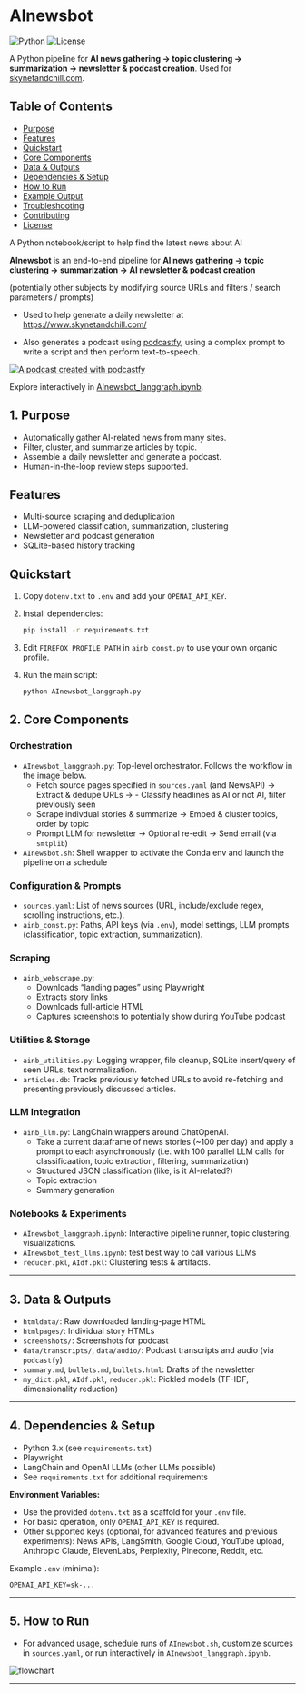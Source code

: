 # AInewsbot

![Python](https://img.shields.io/badge/python-3.8%2B-blue)
![License](https://img.shields.io/github/license/druce/AInewsbot)

A Python pipeline for **AI news gathering → topic clustering → summarization → newsletter & podcast creation**. Used for [skynetandchill.com](https://www.skynetandchill.com/).


## Table of Contents

- [Purpose](#1-purpose)
- [Features](#features)
- [Quickstart](#quickstart)
- [Core Components](#2-core-components)
- [Data & Outputs](#3-data--outputs)
- [Dependencies & Setup](#4-dependencies--setup)
- [How to Run](#5-how-to-run)
- [Example Output](#example-output)
- [Troubleshooting](#troubleshooting)
- [Contributing](#contributing)
- [License](#license)


A Python notebook/script to help find the latest news about AI

**AInewsbot** is an end-to-end pipeline for **AI news gathering → topic clustering → summarization → AI newsletter & podcast creation**

(potentially other subjects by modifying source URLs and filters / search parameters / prompts)

- Used to help generate a daily newsletter at https://www.skynetandchill.com/

- Also generates a podcast using [podcastfy](https://github.com/souzatharsis/podcastfy), using a complex prompt to write a script and then perform text-to-speech.

[![A podcast created with podcastfy](https://img.youtube.com/vi/Fl0xP1Io72k/0.jpg)](https://www.youtube.com/shorts/AOVOOZQthNU)

Explore interactively in [AInewsbot_langgraph.ipynb](https://github.com/druce/AInewsbot/blob/main/AInewsbot_langgraph.ipynb).


## 1. Purpose

- Automatically gather AI-related news from many sites.
- Filter, cluster, and summarize articles by topic.
- Assemble a daily newsletter and generate a podcast.
- Human-in-the-loop review steps supported.


## Features

- Multi-source scraping and deduplication
- LLM-powered classification, summarization, clustering
- Newsletter and podcast generation
- SQLite-based history tracking


## Quickstart

1. Copy `dotenv.txt` to `.env` and add your `OPENAI_API_KEY`.
2. Install dependencies:

   ```bash
   pip install -r requirements.txt
   ```

3. Edit `FIREFOX_PROFILE_PATH` in `ainb_const.py` to use your own organic profile.
4. Run the main script:

   ```bash
   python AInewsbot_langgraph.py
   ```

## 2. Core Components

### Orchestration
- `AInewsbot_langgraph.py`: Top-level orchestrator. Follows the workflow in the image below.
  - Fetch source pages specified in `sources.yaml` (and NewsAPI) → Extract & dedupe URLs → - Classify headlines as AI or not AI, filter previously seen
  - Scrape indivdual stories & summarize →  Embed & cluster topics, order by topic
  - Prompt LLM for newsletter → Optional re-edit → Send email (via `smtplib`)
- `AInewsbot.sh`: Shell wrapper to activate the Conda env and launch the pipeline on a schedule

### Configuration & Prompts
- `sources.yaml`: List of news sources (URL, include/exclude regex, scrolling instructions, etc.).
- `ainb_const.py`: Paths, API keys (via `.env`), model settings, LLM prompts (classification, topic extraction, summarization).

### Scraping
- `ainb_webscrape.py`:
  - Downloads “landing pages” using Playwright
  - Extracts story links
  - Downloads full-article HTML
  - Captures screenshots to potentially show during YouTube podcast

### Utilities & Storage
- `ainb_utilities.py`: Logging wrapper, file cleanup, SQLite insert/query of seen URLs, text normalization.
- `articles.db`: Tracks previously fetched URLs to avoid re-fetching and presenting previously discussed articles.

### LLM Integration
- `ainb_llm.py`: LangChain wrappers around ChatOpenAI.
  - Take a current dataframe of news stories (~100 per day) and apply a prompt to each asynchronously (i.e. with 100 parallel LLM calls for classificaation, topic extraction, filtering, summarization)
  - Structured JSON classification (like, is it AI-related?)
  - Topic extraction
  - Summary generation

### Notebooks & Experiments
- `AInewsbot_langgraph.ipynb`: Interactive pipeline runner, topic clustering, visualizations.
- `AInewsbot_test_llms.ipynb`: test best way to call various LLMs
- `reducer.pkl`, `AIdf.pkl`: Clustering tests & artifacts.

---

## 3. Data & Outputs

- `htmldata/`: Raw downloaded landing-page HTML
- `htmlpages/`: Individual story HTMLs
- `screenshots/`: Screenshots for podcast
- `data/transcripts/`, `data/audio/`: Podcast transcripts and audio (via `podcastfy`)
- `summary.md`, `bullets.md`, `bullets.html`: Drafts of the newsletter
- `my_dict.pkl`, `AIdf.pkl`, `reducer.pkl`: Pickled models (TF-IDF, dimensionality reduction)

---

## 4. Dependencies & Setup

- Python 3.x (see `requirements.txt`)
- Playwright
- LangChain and OpenAI LLMs (other LLMs possible)
- See `requirements.txt` for additional requirements

**Environment Variables:**

- Use the provided `dotenv.txt` as a scaffold for your `.env` file.
- For basic operation, only `OPENAI_API_KEY` is required.
- Other supported keys (optional, for advanced features and previous experiments): News APIs, LangSmith, Google Cloud, YouTube upload, Anthropic Claude, ElevenLabs, Perplexity, Pinecone, Reddit, etc.

Example `.env` (minimal):

```env
OPENAI_API_KEY=sk-...
```

---

## 5. How to Run

- For advanced usage, schedule runs of `AInewsbot.sh`, customize sources in `sources.yaml`, or run interactively in `AInewsbot_langgraph.ipynb`.

![flowchart](https://github.com/druce/AInewsbot/blob/main/graph.png?raw=true)

---
